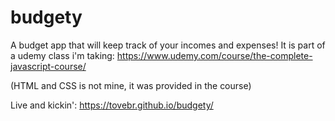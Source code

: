 # budgety
A budget app that will keep track of your incomes and expenses! It is part of a udemy class i'm taking: https://www.udemy.com/course/the-complete-javascript-course/

(HTML and CSS is not mine, it was provided in the course)

Live and kickin': https://tovebr.github.io/budgety/
